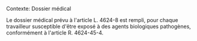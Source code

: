 Contexte: Dossier médical

Le dossier médical prévu à l'article L. 4624-8 est rempli, pour chaque travailleur susceptible d'être exposé à des agents biologiques pathogènes, conformément à l'article R. 4624-45-4.